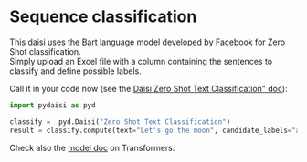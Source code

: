 # Sequence classification

This daisi uses the Bart language model developed by Facebook for Zero Shot classification.  
Simply upload an Excel file with a column containing the sentences to classify and define possible labels.  

Call it in your code now (see the [Daisi Zero Shot Text Classification" doc](https://app.daisi.io/daisies/237587e0-7c47-4a4f-afad-80370c8e98a4/how-to-use)):  

```python
import pydaisi as pyd   

classify =  pyd.Daisi("Zero Shot Text Classification")   
result = classify.compute(text="Let's go the moon", candidate_labels="astronomy, travel").value   
```

Check also the [model doc](https://huggingface.co/docs/transformers/main/en/model_doc/bart#transformers.BartForSequenceClassification) on Transformers.  
